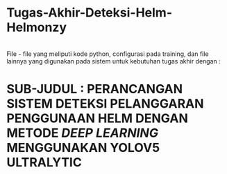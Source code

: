 # Tugas-Akhir-Deteksi-Helm-Helmonzy

<br>File - file yang meliputi kode python, configurasi pada training, dan file lainnya yang digunakan pada sistem untuk kebutuhan tugas akhir dengan :
<h1>SUB-JUDUL : PERANCANGAN SISTEM DETEKSI PELANGGARAN PENGGUNAAN HELM DENGAN METODE <i>DEEP LEARNING</i> MENGGUNAKAN YOLOV5 ULTRALYTIC</h1>
